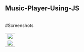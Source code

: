 <br/>
<h2>Music-Player-Using-JS</h2>
<br />
#Screenshots
<table>
  <tr>
    <td align="center"><img src="https://github.com/abmestri25/music-player-js/blob/main/screenshots/Screenshot%20(254).png?raw=true"></td>
  </tr>
  <br/>
  <tr>
    <td align="center"><img src="https://github.com/abmestri25/music-player-js/blob/main/screenshots/Screenshot%20(255).png?raw=true"></td>
  </tr>
  </table>

<br />
